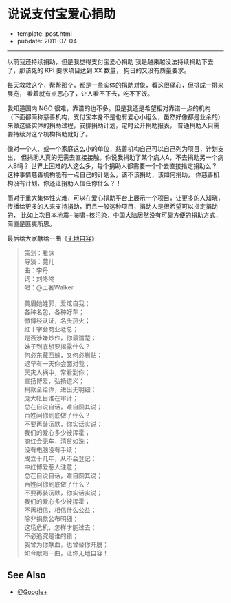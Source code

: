 
# 说说支付宝爱心捐助

- template: post.html
- pubdate: 2011-07-04

----


以前我还持续捐助，但是我觉得支付宝爱心捐助
我是越来越没法持续捐助下去了，那该死的 KPI 要求项目达到 XX 数量，
狗日的又没有质量要求。

每天救救这个，帮帮那个，都是一些实体的捐助对象，看这很痛心，但排成一排来展览，
看着就有点恶心了，让人看不下去，吃不下饭。

我知道国内 NGO 很难，靠谱的也不多。但是我还是希望相对靠谱一点的机构
（下面都简称慈善机构，支付宝本身不是也有爱心小组么，虽然好像都是业余的）
来做这些实体的捐助过程，安排捐助计划，定时公开捐助报表，
普通捐助人只需要持续对这个机构捐助就好了。

像对一个人、或一个家庭这么小的单位，慈善机构自己可以自己列为项目，计划支出，
但捐助人真的无需去直接接触。你说我捐助了某个病人A，不去捐助另一个病人B吗？
世界上困难的人这么多，每个捐助人都需要一个个去直接指定捐助么？
这种事情慈善机构能有一点自己的计划么，该不该捐助，该如何捐助，
你慈善机构没有计划，你还让捐助人信任你什么？！

而对于重大集体性灾难，可以在爱心捐助平台上展示一个项目，让更多的人知晓，
传播给更多的人来支持捐助，而且一般这种项目，捐助人是很希望可以指定捐助的，
比如上次日本地震+海啸+核污染，中国大陆居然没有可靠方便的捐助方式，简直是匪夷所思。

最后给大家献给一曲《[无地自容](http://www.tudou.com/programs/view/sx7rLsjqfJY/)》

> 策划：雅沫<br />
> 导演：莞儿<br />
> 曲：李丹<br />
> 词：刘咚咚<br />
> 唱：@土著Walker<br />
> <br />
> 美眉她姓郭，爱炫自我；<br />
> 各种名包，各种好车；<br />
> 微博经认证，名头热火；<br />
> 红十字会商业老总；<br />
> 是否涉嫌炒作，你最清楚；<br />
> 妹子到底想要揭露什么？<br />
> 何必东藏西躲，又何必删贴；<br />
> 迟早有一天你会面对我；<br />
> 天灾人祸中，常看到你；<br />
> 宣扬博爱，弘扬道义；<br />
> 捐款全给你，进出无明细；<br />
> 庞大帐目谁在审计；<br />
> 总在自说自话，难自圆其说；<br />
> 百姓问你到底做了什么？<br />
> 不要再装沉默，你实话实说；<br />
> 我们的爱心多少被挥霍；<br />
> 商红会无车，清贫如洗；<br />
> 没有电脑没有手续；<br />
> 成立十几年，从不会登记；<br />
> 中红博爱惹人注意；<br />
> 总在自说自话，难自圆其说；<br />
> 百姓问你到底做了什么？<br />
> 不要再装沉默，你实话实说；<br />
> 我们的爱心多少被挥霍；<br />
> 不再相信，相信什么公益；<br />
> 除非捐款公布明细；<br />
> 这场危机，怎样才能过去；<br />
> 不必追究是谁的错；<br />
> 我曾为你献血，也曾替你开脱；<br />
> 如今献唱一曲，让你无地自容！

## See Also

* [@Google+](https://plus.google.com/108314985261981078822/posts/8gAama93tnW)
